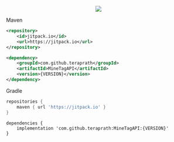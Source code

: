 <div align="center">
    
[![](https://jitpack.io/v/teraprath/TinyLib.svg)](https://jitpack.io/#teraprath/TinyLib)

</div>

Maven
````xml
<repository>
    <id>jitpack.io</id>
    <url>https://jitpack.io</url>
</repository>
````

````xml
<dependency>
    <groupId>com.github.teraprath</groupId>
    <artifactId>MineTagAPI</artifactId>
    <version>{VERSION}</version>
</dependency>
````

Gradle
````groovy
repositories {
    maven { url 'https://jitpack.io' }
}
````
````
dependencies {
    implementation 'com.github.teraprath:MineTagAPI:{VERSION}'
}
````
